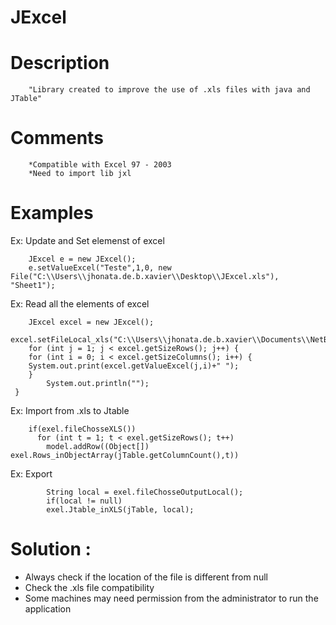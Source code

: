 # JExcel

# Description 
        "Library created to improve the use of .xls files with java and JTable"
# Comments 
        *Compatible with Excel 97 - 2003 
        *Need to import lib jxl          

# Examples  

Ex: Update and Set elemenst of excel 

        JExcel e = new JExcel();
        e.setValueExcel("Teste",1,0, new File("C:\\Users\\jhonata.de.b.xavier\\Desktop\\JExcel.xls"), "Sheet1");
        
Ex: Read all the elements of excel 

        JExcel excel = new JExcel();
        excel.setFileLocal_xls("C:\\Users\\jhonata.de.b.xavier\\Documents\\NetBeansProjects\\GeracaoDMassa.xls");
        for (int j = 1; j < excel.getSizeRows(); j++) {
        for (int i = 0; i < excel.getSizeColumns(); i++) {
        System.out.print(excel.getValueExcel(j,i)+" ");
        }
            System.out.println("");
     }

Ex: Import from .xls to Jtable 

        if(exel.fileChosseXLS())
          for (int t = 1; t < exel.getSizeRows(); t++) 
            model.addRow((Object[]) exel.Rows_inObjectArray(jTable.getColumnCount(),t))

Ex: Export 

            String local = exel.fileChosseOutputLocal();
            if(local != null)
            exel.Jtable_inXLS(jTable, local);

# Solution :

- Always check if the location of the file is different from null
- Check the .xls file compatibility
- Some machines may need permission from the administrator to run the application
